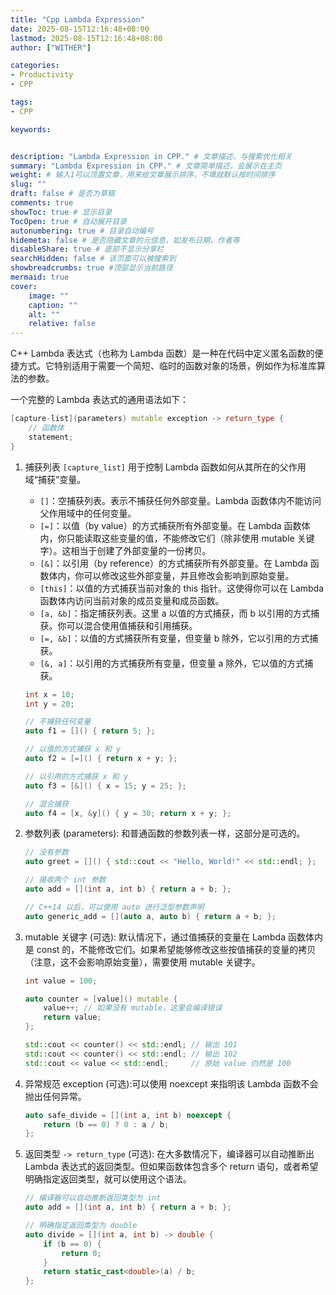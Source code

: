 ```yaml
---
title: "Cpp Lambda Expression"
date: 2025-08-15T12:16:48+08:00
lastmod: 2025-08-15T12:16:48+08:00
author: ["WITHER"]

categories:
- Productivity
- CPP

tags:
- CPP

keywords:


description: "Lambda Expression in CPP." # 文章描述，与搜索优化相关
summary: "Lambda Expression in CPP." # 文章简单描述，会展示在主页
weight: # 输入1可以顶置文章，用来给文章展示排序，不填就默认按时间排序
slug: ""
draft: false # 是否为草稿
comments: true
showToc: true # 显示目录
TocOpen: true # 自动展开目录
autonumbering: true # 目录自动编号
hidemeta: false # 是否隐藏文章的元信息，如发布日期、作者等
disableShare: true # 底部不显示分享栏
searchHidden: false # 该页面可以被搜索到
showbreadcrumbs: true #顶部显示当前路径
mermaid: true
cover:
    image: ""
    caption: ""
    alt: ""
    relative: false
---
```


C++ Lambda 表达式（也称为 Lambda 函数）是一种在代码中定义匿名函数的便捷方式。它特别适用于需要一个简短、临时的函数对象的场景，例如作为标准库算法的参数。

一个完整的 Lambda 表达式的通用语法如下：

```cpp
[capture-list](parameters) mutable exception -> return_type {
    // 函数体
    statement;
}
```

1. 捕获列表 `[capture_list]` 用于控制 Lambda 函数如何从其所在的父作用域“捕获”变量。
    - `[]`：空捕获列表。表示不捕获任何外部变量。Lambda 函数体内不能访问父作用域中的任何变量。
    - `[=]`：以值（by value）的方式捕获所有外部变量。在 Lambda 函数体内，你只能读取这些变量的值，不能修改它们（除非使用 mutable 关键字）。这相当于创建了外部变量的一份拷贝。
   - `[&]`：以引用（by reference）的方式捕获所有外部变量。在 Lambda 函数体内，你可以修改这些外部变量，并且修改会影响到原始变量。
   - `[this]`：以值的方式捕获当前对象的 this 指针。这使得你可以在 Lambda 函数体内访问当前对象的成员变量和成员函数。
   - `[a, &b]`：指定捕获列表。这里 a 以值的方式捕获，而 b 以引用的方式捕获。你可以混合使用值捕获和引用捕获。
   - `[=, &b]`：以值的方式捕获所有变量，但变量 b 除外，它以引用的方式捕获。
   - `[&, a]`：以引用的方式捕获所有变量，但变量 a 除外，它以值的方式捕获。

    ```cpp
    int x = 10;
    int y = 20;

    // 不捕获任何变量
    auto f1 = []() { return 5; };

    // 以值的方式捕获 x 和 y
    auto f2 = [=]() { return x + y; };

    // 以引用的方式捕获 x 和 y
    auto f3 = [&]() { x = 15; y = 25; };

    // 混合捕获
    auto f4 = [x, &y]() { y = 30; return x + y; };
    ```

2. 参数列表 (parameters): 和普通函数的参数列表一样，这部分是可选的。
    ```cpp
    // 没有参数
    auto greet = []() { std::cout << "Hello, World!" << std::endl; };

    // 接收两个 int 参数
    auto add = [](int a, int b) { return a + b; };

    // C++14 以后，可以使用 auto 进行泛型参数声明
    auto generic_add = [](auto a, auto b) { return a + b; };
    ```

3. mutable 关键字 (可选): 默认情况下，通过值捕获的变量在 Lambda 函数体内是 const 的，不能修改它们。如果希望能够修改这些按值捕获的变量的拷贝（注意，这不会影响原始变量），需要使用 mutable 关键字。

    ```cpp
    int value = 100;

    auto counter = [value]() mutable {
        value++; // 如果没有 mutable，这里会编译错误
        return value;
    };

    std::cout << counter() << std::endl; // 输出 101
    std::cout << counter() << std::endl; // 输出 102
    std::cout << value << std::endl;     // 原始 value 仍然是 100
    ```
4. 异常规范 exception (可选):可以使用 noexcept 来指明该 Lambda 函数不会抛出任何异常。

    ```cpp
    auto safe_divide = [](int a, int b) noexcept {
        return (b == 0) ? 0 : a / b;
    };
    ```
5. 返回类型 `-> return_type` (可选): 
在大多数情况下，编译器可以自动推断出 Lambda 表达式的返回类型。但如果函数体包含多个 return 语句，或者希望明确指定返回类型，就可以使用这个语法。

    ```cpp
    // 编译器可以自动推断返回类型为 int
    auto add = [](int a, int b) { return a + b; };

    // 明确指定返回类型为 double
    auto divide = [](int a, int b) -> double {
        if (b == 0) {
            return 0;
        }
        return static_cast<double>(a) / b;
    };
    ```